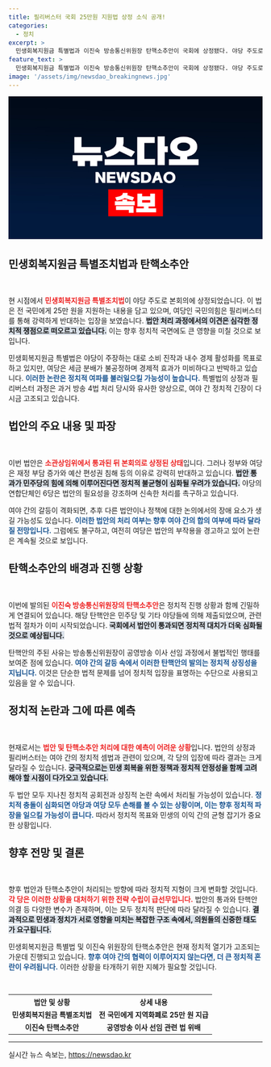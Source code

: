 ```yaml
---
title: 필리버스터 국회 25만원 지원법 상정 소식 공개!
categories:
  - 정치
excerpt: >
  민생회복지원금 특별법과 이진숙 방송통신위원장 탄핵소추안이 국회에 상정됐다. 야당 주도로 빠르게 진행될 전망이지만, 여당 반대의 필리버스터로 긴 대치가 예상된다. 이번 법안의 효과와 탄핵 사유에 대한 논란이 뜨겁다!
feature_text: >
  민생회복지원금 특별법과 이진숙 방송통신위원장 탄핵소추안이 국회에 상정됐다. 야당 주도로 빠르게 진행될 전망이지만, 여당 반대의 필리버스터로 긴 대치가 예상된다. 이번 법안의 효과와 탄핵 사유에 대한 논란이 뜨겁다!
image: '/assets/img/newsdao_breakingnews.jpg'
---
```


<p><img src="/assets/img/newsdao_breakingnews.jpg" alt="implanttips 속보" /></p>

<h2 data-ke-size="size26">민생회복지원금 특별조치법과 탄핵소추안</h2>

<p data-ke-size="size16">&nbsp;</p>

<p>현 시점에서 <b><span style="color: #ee2323;">민생회복지원금 특별조치법</span></b>이 야당 주도로 본회의에 상정되었습니다. 이 법은 전 국민에게 25만 원을 지원하는 내용을 담고 있으며, 여당인 국민의힘은 필리버스터를 통해 강력하게 반대하는 입장을 보였습니다. <b><span style="background-color: #21538527;">법안 처리 과정에서의 이견은 심각한 정치적 쟁점으로 떠오르고 있습니다.</span></b> 이는 향후 정치적 국면에도 큰 영향을 미칠 것으로 보입니다.</p>

<p>민생회복지원금 특별법은 야당이 주장하는 대로 소비 진작과 내수 경제 활성화를 목표로 하고 있지만, 여당은 세금 분배가 불공정하며 경제적 효과가 미비하다고 반박하고 있습니다. <b><span style="color: #1a5490;">이러한 논란은 정치적 여파를 불러일으킬 가능성이 높습니다.</span></b> 특별법의 상정과 필리버스터 과정은 과거 방송 4법 처리 당시와 유사한 양상으로, 여야 간 정치적 긴장이 다시금 고조되고 있습니다.</p>

<h2 data-ke-size="size26">법안의 주요 내용 및 파장</h2>

<p data-ke-size="size16">&nbsp;</p>

<p>이번 법안은 <b><span style="color: #ee2323;">소관상임위에서 통과된 뒤 본회의로 상정된 상태</span></b>입니다. 그러나 정부와 여당은 재정 부담 증가와 예산 편성권 침해 등의 이유로 강력히 반대하고 있습니다. <b><span style="background-color: #21538527;">법안 통과가 민주당의 힘에 의해 이루어진다면 정치적 불균형이 심화될 우려가 있습니다.</span></b> 야당의 연합단체인 6당은 법안의 필요성을 강조하며 신속한 처리를 촉구하고 있습니다.</p>

<p>여야 간의 갈등이 격화되면, 추후 다른 법안이나 정책에 대한 논의에서의 장애 요소가 생길 가능성도 있습니다. <b><span style="color: #1a5490;">이러한 법안의 처리 여부는 향후 여야 간의 합의 여부에 따라 달라질 전망입니다.</span></b> 그럼에도 불구하고, 여전히 여당은 법안의 부작용을 경고하고 있어 논란은 계속될 것으로 보입니다.</p>

<h2 data-ke-size="size26">탄핵소추안의 배경과 진행 상황</h2>

<p data-ke-size="size16">&nbsp;</p>

<p>이번에 발의된 <b><span style="color: #ee2323;">이진숙 방송통신위원장의 탄핵소추안</span></b>은 정치적 진행 상황과 함께 긴밀하게 연결되어 있습니다. 해당 탄핵안은 민주당 및 기타 야당들에 의해 제출되었으며, 관련 법적 절차가 이미 시작되었습니다. <b><span style="background-color: #21538527;">국회에서 법안이 통과되면 정치적 대치가 더욱 심화될 것으로 예상됩니다.</span></b></p>

<p>탄핵안의 주된 사유는 방송통신위원장이 공영방송 이사 선임 과정에서 불법적인 행태를 보여준 점에 있습니다. <b><span style="color: #1a5490;">여야 간의 갈등 속에서 이러한 탄핵안의 발의는 정치적 상징성을 지닙니다.</span></b> 이것은 단순한 법적 문제를 넘어 정치적 입장을 표명하는 수단으로 사용되고 있음을 알 수 있습니다.</p>

<h2 data-ke-size="size26">정치적 논란과 그에 따른 예측</h2>

<p data-ke-size="size16">&nbsp;</p>

<p>현재로서는 <b><span style="color: #ee2323;">법안 및 탄핵소추안 처리에 대한 예측이 어려운 상황</span></b>입니다. 법안의 상정과 필리버스터는 여야 간의 정치적 셈법과 관련이 있으며, 각 당의 입장에 따라 결과는 크게 달라질 수 있습니다. <b><span style="background-color: #21538527;">궁극적으로는 민생 회복을 위한 정책과 정치적 안정성을 함께 고려해야 할 시점이 다가오고 있습니다.</span></b></p>

<p>두 법안 모두 지나친 정치적 공회전과 상징적 논란 속에서 처리될 가능성이 있습니다. <b><span style="color: #1a5490;">정치적 충돌이 심화되면 야당과 여당 모두 손해를 볼 수 있는 상황이며, 이는 향후 정치적 파장을 일으킬 가능성이 큽니다.</span></b> 따라서 정치적 목표와 민생의 이익 간의 균형 잡기가 중요한 상황입니다.</p>

<h2 data-ke-size="size26">향후 전망 및 결론</h2>

<p data-ke-size="size16">&nbsp;</p>

<p>향후 법안과 탄핵소추안이 처리되는 방향에 따라 정치적 지형이 크게 변화할 것입니다. <b><span style="color: #ee2323;">각 당은 이러한 상황을 대처하기 위한 전략 수립이 급선무입니다.</span></b> 법안의 통과와 탄핵안 의결 등 다양한 변수가 존재하며, 이는 모두 정치적 판단에 따라 달라질 수 있습니다. <b><span style="background-color: #21538527;">결과적으로 민생과 정치가 서로 영향을 미치는 복잡한 구조 속에서, 의원들의 신중한 태도가 요구됩니다.</span></b></p>

<p>민생회복지원금 특별법 및 이진숙 위원장의 탄핵소추안은 현재 정치적 열기가 고조되는 가운데 진행되고 있습니다. <b><span style="color: #1a5490;">향후 여야 간의 협력이 이루어지지 않는다면, 더 큰 정치적 혼란이 우려됩니다.</span></b> 이러한 상황을 타개하기 위한 지혜가 필요할 것입니다. </p>

<p data-ke-size="size16">&nbsp;</p>

<table>
    <tr>
        <th style="text-align: center; height: 17px;"><b>법안 및 상황</b></th>
        <th style="text-align: center; height: 17px;"><b>상세 내용</b></th>
    </tr>
    <tr>
        <td style="text-align: center; height: 17px;"><b>민생회복지원금 특별조치법</b></td>
        <td style="text-align: center; height: 17px;"><b>전 국민에게 지역화폐로 25만 원 지급</b></td>
    </tr>
    <tr>
        <td style="text-align: center; height: 17px;"><b>이진숙 탄핵소추안</b></td>
        <td style="text-align: center; height: 17px;"><b>공영방송 이사 선임 관련 법 위배</b></td>
    </tr>
</table>

<hr />
실시간 뉴스 속보는, <a href="https://newsdao.kr" rel="dofollow">https://newsdao.kr</a>


